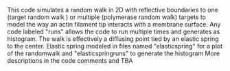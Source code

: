 This code simulates a random walk in 2D with reflective boundaries to one (target random walk ) or multiple (polymerase random walk) targets to model the way an actin filament tip interacts with a membrane surface. Any code labeled "runs" allows the code to run multiple times and generates as histogram. 
The walk is effectively a diffusing point tied by an elastic spring to the center. Elastic spring modeled in files named "elasticspring" for a plot of the randomwalk and "elasticspringruns" to generate the histogram
More descriptions in the code comments and TBA
